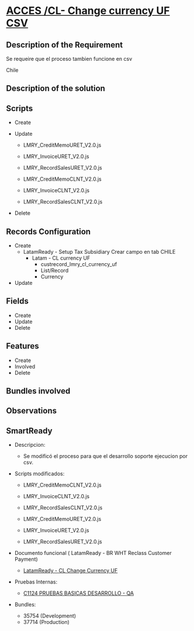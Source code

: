 # [ACCES /CL-  Change currency UF CSV](https://docs.google.com/document/d/1CMGQxfk_lk7Q7p5gNY0_5bHEaCxUI3JtsoOpovF0Q3o/edit)


## Description of the Requirement

Se requeire que el proceso tambien funcione en csv

Chile

## Description of the solution


## Scripts
+ Create

+ Update
    + LMRY_CreditMemoURET_V2.0.js
    + LMRY_InvoiceURET_V2.0.js
    + LMRY_RecordSalesURET_V2.0.js

    + LMRY_CreditMemoCLNT_V2.0.js
    + LMRY_InvoiceCLNT_V2.0.js
    + LMRY_RecordSalesCLNT_V2.0.js

+ Delete


## Records Configuration
+ Create
    + LatamReady - Setup Tax Subsidiary
        Crear campo en tab CHILE
        + Latam - CL currency UF
            + custrecord_lmry_cl_currency_uf
            + List/Record
            + Currency
+ Update
    

## Fields
+ Create
+ Update 
+ Delete

## Features
+ Create
+ Involved
+ Delete

## Bundles involved


## Observations
 

## SmartReady

+ Descripcion:

    + Se modificó el proceso para que el desarrollo soporte ejecucion por csv.

+ Scripts modificados:
    + LMRY_CreditMemoCLNT_V2.0.js
    + LMRY_InvoiceCLNT_V2.0.js
    + LMRY_RecordSalesCLNT_V2.0.js

    + LMRY_CreditMemoURET_V2.0.js
    + LMRY_InvoiceURET_V2.0.js
    + LMRY_RecordSalesURET_V2.0.js

+ Documento funcional ( LatamReady - BR WHT Reclass Customer Payment)

    + [LatamReady - CL Change Currency UF](https://docs.google.com/presentation/d/1Nhre8mz61wOCHXLHcROws2d8vQ_nfX_Lg7TAmGtn9J8/edit#slide=id.gcbabfb6a1e_0_30)

+ Pruebas Internas:

    + [C1124 PRUEBAS BASICAS DESARROLLO - QA](https://docs.google.com/spreadsheets/d/1VlV1m9wqrZc1934xInAfaDBUiQO-1WA_TAuX9KHwXzg/edit?gid=0#gid=0)

+ Bundles:

    + 35754 (Development)
    + 37714 (Production)























